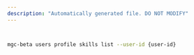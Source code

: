 ```yaml
---
description: "Automatically generated file. DO NOT MODIFY"
---
```


```bash


mgc-beta users profile skills list --user-id {user-id}

```